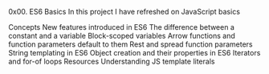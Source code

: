 0x00. ES6 Basics
In this project I have refreshed on JavaScript basics

Concepts
New features introduced in ES6
The difference between a constant and a variable
Block-scoped variables
Arrow functions and function parameters default to them
Rest and spread function parameters
String templating in ES6
Object creation and their properties in ES6
Iterators and for-of loops
Resources
Understanding JS template literals
